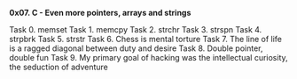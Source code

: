 **0x07. C - Even more pointers, arrays and strings**

Task 0. memset
Task 1. memcpy
Task 2. strchr
Task 3. strspn
Task 4. strpbrk
Task 5. strstr
Task 6. Chess is mental torture
Task 7. The line of life is a ragged diagonal between duty and desire
Task 8. Double pointer, double fun
Task 9. My primary goal of hacking was the intellectual curiosity, the seduction of adventure